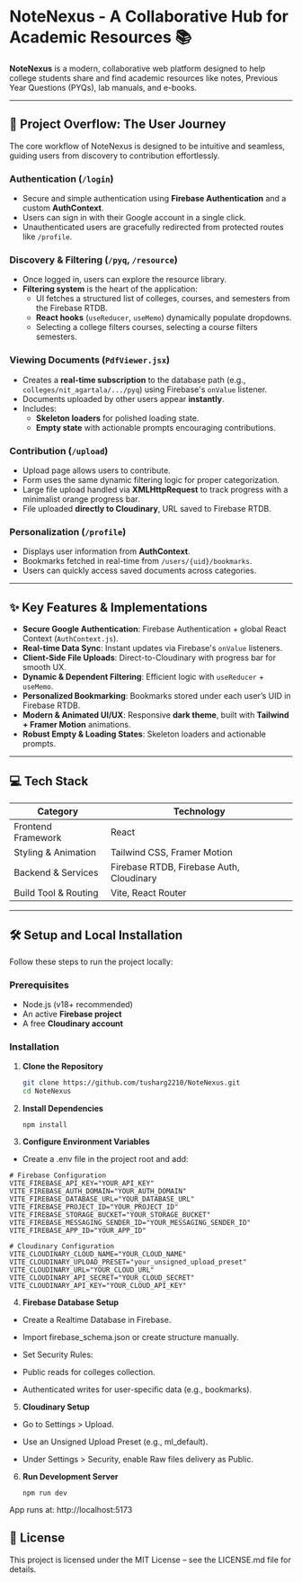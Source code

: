 # NoteNexus - A Collaborative Hub for Academic Resources 📚

**NoteNexus** is a modern, collaborative web platform designed to help college students share and find academic resources like notes, Previous Year Questions (PYQs), lab manuals, and e-books.

---

## 🚀 Project Overflow: The User Journey

The core workflow of NoteNexus is designed to be intuitive and seamless, guiding users from discovery to contribution effortlessly.

### Authentication (`/login`)
- Secure and simple authentication using **Firebase Authentication** and a custom **AuthContext**.  
- Users can sign in with their Google account in a single click.  
- Unauthenticated users are gracefully redirected from protected routes like `/profile`.

### Discovery & Filtering (`/pyq`, `/resource`)
- Once logged in, users can explore the resource library.  
- **Filtering system** is the heart of the application:
  - UI fetches a structured list of colleges, courses, and semesters from the Firebase RTDB.
  - **React hooks** (`useReducer`, `useMemo`) dynamically populate dropdowns.
  - Selecting a college filters courses, selecting a course filters semesters.

### Viewing Documents (`PdfViewer.jsx`)
- Creates a **real-time subscription** to the database path (e.g., `colleges/nit_agartala/.../pyq`) using Firebase's `onValue` listener.  
- Documents uploaded by other users appear **instantly**.  
- Includes:
  - **Skeleton loaders** for polished loading state.  
  - **Empty state** with actionable prompts encouraging contributions.

### Contribution (`/upload`)
- Upload page allows users to contribute.  
- Form uses the same dynamic filtering logic for proper categorization.  
- Large file upload handled via **XMLHttpRequest** to track progress with a minimalist orange progress bar.  
- File uploaded **directly to Cloudinary**, URL saved to Firebase RTDB.

### Personalization (`/profile`)
- Displays user information from **AuthContext**.  
- Bookmarks fetched in real-time from `/users/{uid}/bookmarks`.  
- Users can quickly access saved documents across categories.

---

## ✨ Key Features & Implementations

- **Secure Google Authentication**: Firebase Authentication + global React Context (`AuthContext.js`).  
- **Real-time Data Sync**: Instant updates via Firebase's `onValue` listeners.  
- **Client-Side File Uploads**: Direct-to-Cloudinary with progress bar for smooth UX.  
- **Dynamic & Dependent Filtering**: Efficient logic with `useReducer` + `useMemo`.  
- **Personalized Bookmarking**: Bookmarks stored under each user’s UID in Firebase RTDB.  
- **Modern & Animated UI/UX**: Responsive **dark theme**, built with **Tailwind + Framer Motion** animations.  
- **Robust Empty & Loading States**: Skeleton loaders and actionable prompts.

---

## 💻 Tech Stack

| Category             | Technology |
|----------------------|------------|
| Frontend Framework   | React      |
| Styling & Animation  | Tailwind CSS, Framer Motion |
| Backend & Services   | Firebase RTDB, Firebase Auth, Cloudinary |
| Build Tool & Routing | Vite, React Router |

---

## 🛠️ Setup and Local Installation

Follow these steps to run the project locally:

### Prerequisites
- Node.js (v18+ recommended)  
- An active **Firebase project**  
- A free **Cloudinary account**

### Installation
1. **Clone the Repository**
   ```bash
   git clone https://github.com/tusharg2210/NoteNexus.git
   cd NoteNexus
   ```
2. **Install Dependencies**
    ```
    npm install
    ```

3. **Configure Environment Variables**
- Create a .env file in the project root and add:
```
# Firebase Configuration
VITE_FIREBASE_API_KEY="YOUR_API_KEY"
VITE_FIREBASE_AUTH_DOMAIN="YOUR_AUTH_DOMAIN"
VITE_FIREBASE_DATABASE_URL="YOUR_DATABASE_URL"
VITE_FIREBASE_PROJECT_ID="YOUR_PROJECT_ID"
VITE_FIREBASE_STORAGE_BUCKET="YOUR_STORAGE_BUCKET"
VITE_FIREBASE_MESSAGING_SENDER_ID="YOUR_MESSAGING_SENDER_ID"
VITE_FIREBASE_APP_ID="YOUR_APP_ID"

# Cloudinary Configuration
VITE_CLOUDINARY_CLOUD_NAME="YOUR_CLOUD_NAME"
VITE_CLOUDINARY_UPLOAD_PRESET="your_unsigned_upload_preset"
VITE_CLOUDINARY_URL="YOUR_CLOUD_URL"
VITE_CLOUDINARY_API_SECRET="YOUR_CLOUD_SECRET"
VITE_CLOUDINARY_API_KEY="YOUR_CLOUD_API_KEY"
```
4. **Firebase Database Setup**

- Create a Realtime Database in Firebase.

- Import firebase_schema.json or create structure manually.

- Set Security Rules:

- Public reads for colleges collection.

- Authenticated writes for user-specific data (e.g., bookmarks).

5. **Cloudinary Setup**

- Go to Settings > Upload.

- Use an Unsigned Upload Preset (e.g., ml_default).

- Under Settings > Security, enable Raw files delivery as Public.

6. **Run Development Server**
    ```
    npm run dev
    ```

App runs at: http://localhost:5173

## 📜 License

This project is licensed under the MIT License – see the LICENSE.md file for details.
